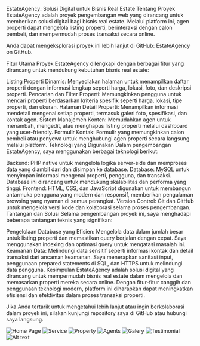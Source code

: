 EstateAgency: Solusi Digital untuk Bisnis Real Estate
Tentang Proyek
EstateAgency adalah proyek pengembangan web yang dirancang untuk memberikan solusi digital bagi bisnis real estate. Melalui platform ini, agen properti dapat mengelola listing properti, berinteraksi dengan calon pembeli, dan mempermudah proses transaksi secara online.

Anda dapat mengeksplorasi proyek ini lebih lanjut di GitHub: EstateAgency on GitHub.

Fitur Utama
Proyek EstateAgency dilengkapi dengan berbagai fitur yang dirancang untuk mendukung kebutuhan bisnis real estate:

Listing Properti Dinamis: Menyediakan halaman untuk menampilkan daftar properti dengan informasi lengkap seperti harga, lokasi, foto, dan deskripsi properti.
Pencarian dan Filter Properti: Memungkinkan pengguna untuk mencari properti berdasarkan kriteria spesifik seperti harga, lokasi, tipe properti, dan ukuran.
Halaman Detail Properti: Menampilkan informasi mendetail mengenai setiap properti, termasuk galeri foto, spesifikasi, dan kontak agen.
Sistem Manajemen Konten: Memudahkan agen untuk menambah, mengedit, atau menghapus listing properti melalui dashboard yang user-friendly.
Formulir Kontak: Formulir yang memungkinkan calon pembeli atau penyewa untuk menghubungi agen properti secara langsung melalui platform.
Teknologi yang Digunakan
Dalam pengembangan EstateAgency, saya menggunakan berbagai teknologi berikut:

Backend: PHP native untuk mengelola logika server-side dan memproses data yang diambil dari dan disimpan ke database.
Database: MySQL untuk menyimpan informasi mengenai properti, pengguna, dan transaksi. Database ini dirancang untuk mendukung skalabilitas dan performa yang tinggi.
Frontend: HTML, CSS, dan JavaScript digunakan untuk membangun antarmuka pengguna yang modern dan responsif, memberikan pengalaman browsing yang nyaman di semua perangkat.
Version Control: Git dan GitHub untuk mengelola versi kode dan kolaborasi selama proses pengembangan.
Tantangan dan Solusi
Selama pengembangan proyek ini, saya menghadapi beberapa tantangan teknis yang signifikan:

Pengelolaan Database yang Efisien: Mengelola data dalam jumlah besar untuk listing properti dan memastikan query berjalan dengan cepat. Saya menggunakan indexing dan optimasi query untuk mengatasi masalah ini.
Keamanan Data: Melindungi data sensitif seperti informasi kontak dan detail transaksi dari ancaman keamanan. Saya menerapkan sanitasi input, penggunaan prepared statements di SQL, dan HTTPS untuk melindungi data pengguna.
Kesimpulan
EstateAgency adalah solusi digital yang dirancang untuk mempermudah bisnis real estate dalam mengelola dan memasarkan properti mereka secara online. Dengan fitur-fitur canggih dan penggunaan teknologi modern, platform ini diharapkan dapat meningkatkan efisiensi dan efektivitas dalam proses transaksi properti.

Jika Anda tertarik untuk mengetahui lebih lanjut atau ingin berkolaborasi dalam proyek ini, silakan kunjungi repository saya di GitHub atau hubungi saya langsung.

![Home Page](img/HomePage.png)
![Service](img/Service.pngg)
![Property](img/Property.png)
![Agents](img/Agents.png)
![Galery](img/Galery.png)
![Testimonial](img/Testimonial.png)
![Alt text](img/Footer.png)

